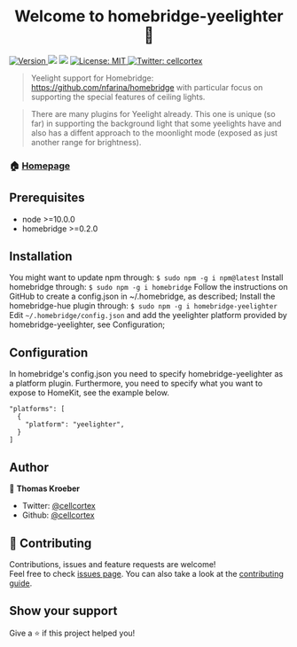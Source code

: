 <h1 align="center">Welcome to homebridge-yeelighter 👋</h1>
<p>
  <a href="https://www.npmjs.com/package/homebridge-yeelighter" target="_blank">
    <img alt="Version" src="https://img.shields.io/npm/v/homebridge-yeelighter.svg">
  </a>
  <img src="https://img.shields.io/badge/node-%3E%3D10.0.0-blue.svg" />
  <img src="https://img.shields.io/badge/homebridge-%3E%3D0.2.0-blue.svg" />
  <a href="#" target="_blank">
    <img alt="License: MIT" src="https://img.shields.io/badge/License-MIT-yellow.svg" />
  </a>
  <a href="https://twitter.com/cellcortex" target="_blank">
    <img alt="Twitter: cellcortex" src="https://img.shields.io/twitter/follow/cellcortex.svg?style=social" />
  </a>
</p>

> Yeelight support for Homebridge: https://github.com/nfarina/homebridge with particular focus on supporting the special features of ceiling lights.

> There are many plugins for Yeelight already. This one is unique (so far) in supporting the
> background light that some yeelights have and also has a diffent approach to the moonlight mode (exposed as just another range for brightness).

### 🏠 [Homepage](https://github.com/cellcortex/homebridge-yeelighter)

## Prerequisites

- node >=10.0.0
- homebridge >=0.2.0

## Installation

You might want to update npm through:
`$ sudo npm -g i npm@latest`
Install homebridge through:
`$ sudo npm -g i homebridge`
Follow the instructions on GitHub to create a config.json in ~/.homebridge, as described;
Install the homebridge-hue plugin through:
`$ sudo npm -g i homebridge-yeelighter`
Edit `~/.homebridge/config.json` and add the yeelighter platform provided by homebridge-yeelighter, see Configuration;

## Configuration

In homebridge's config.json you need to specify homebridge-yeelighter as a platform plugin. Furthermore, you need to specify what you want to expose to HomeKit, see the example below.

```
"platforms": [
  {
    "platform": "yeelighter",
  }
]
```

## Author

👤 **Thomas Kroeber**

- Twitter: [@cellcortex](https://twitter.com/cellcortex)
- Github: [@cellcortex](https://github.com/cellcortex)

## 🤝 Contributing

Contributions, issues and feature requests are welcome!<br />Feel free to check [issues page](http://github.com/cellcortex/homebridge-yeelighter/issues). You can also take a look at the [contributing guide](git://github.com/cellcortex/homebridge-yeelighter/blob/master/CONTRIBUTING.md).

## Show your support

Give a ⭐️ if this project helped you!
